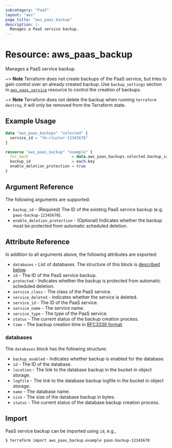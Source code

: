 ```yaml
---
subcategory: "PaaS"
layout: "aws"
page_title: "aws_paas_backup"
description: |-
  Manages a PaaS service backup.
---
```


[RFC3339 format]: https://datatracker.ietf.org/doc/html/rfc3339#section-5.8
[timeouts]: https://www.terraform.io/docs/configuration/blocks/resources/syntax.html#operation-timeouts

# Resource: aws_paas_backup

Manages a PaaS service backup.

~> **Note** Terraform does not create backups of the PaaS service, but tries to gain control over an already created backup.
Use `backup_settings` section in [`aws_paas_service`](paas_service.md) resource to control the creation of backups.

~> **Note** Terraform does not delete the backup when running `terraform destroy`, it will only be removed from the Terraform state.

## Example Usage

```terraform
data "aws_paas_backups" "selected" {
  service_id = "fm-cluster-12345678"
}

resource "aws_paas_backup" "example" {
  for_each                   = data.aws_paas_backups.selected.backup_ids
  backup_id                  = each.key
  enable_deletion_protection = true
}
```

## Argument Reference

The following arguments are supported:

* `backup_id` - (Required) The ID of the existing PaaS service backup (e.g. `paas-backup-12345678`).
* `enable_deletion_protection` - (Optional) Indicates whether the backup must be protected from automatic scheduled deletion.

## Attribute Reference

In addition to all arguments above, the following attributes are exported:

* `databases` - List of databases. The structure of this block is [described below](#databases).
* `id` - The ID of the PaaS service backup.
* `protected` - Indicates whether the backup is protected from automatic scheduled deletion.
* `service_class` - The class of the PaaS service.
* `service_deleted` - Indicates whether the service is deleted.
* `service_id` - The ID of the PaaS service.
* `service_name` - The service name.
* `service_type` - The type of the PaaS service.
* `status` - The current status of the backup creation process.
* `time` - The backup creation time in [RFC3339 format].

### databases

The `databases` block has the following structure:

* `backup_enabled` - Indicates whether backup is enabled for the database.
* `id` - The ID of the database.
* `location` - The link to the database backup in the bucket in object storage.
* `logfile` - The link to the database backup logfile in the bucket in object storage.
* `name` - The database name.
* `size` - The size of the database backup in bytes.
* `status` - The current status of the database backup creation process.

## Import

PaaS service backup can be imported using `id`, e.g.,

```
$ terraform import aws_paas_backup.example paas-backup-12345678
```
